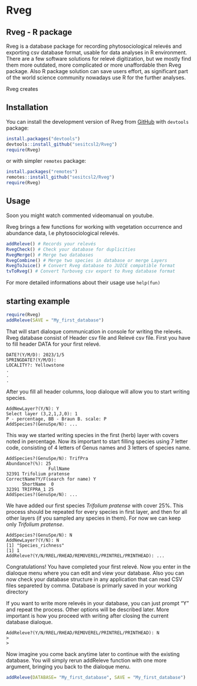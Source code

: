 
# Rveg

<!-- badges: start -->
<!-- badges: end -->

## Rveg - R package

Rveg is a database package for recording phytosociological relevés and
exporting csv database format, usable for data analyses in R
environment. There are a few software solutions for relevé digitization,
but we mostly find them more outdated, more complicated or more
unaffordable then Rveg package. Also R package solution can save users
effort, as significant part of the world science community nowadays use
R for the further analyses.

Rveg creates

## Installation

You can install the development version of Rveg from
[GitHub](https://github.com/) with `devtools` package:

``` r
install.packages("devtools")
devtools::install_github("sesitcsl2/Rveg")
require(Rveg)
```

or with simpler `remotes` package:

``` r
install.packages("remotes")
remotes::install_github("sesitcsl2/Rveg")
require(Rveg)
```

## Usage

Soon you might watch commented videomanual on youtube.

Rveg brings a few functions for working with vegetation occurrence and
abundance data, I.e phytosociological relevés.

``` r
addReleve() # Records your relevés
RvegCheck() # Check your database for duplicities
RvegMerge() # Merge two databases
RvegCombine() # Merge two species in database or merge Layers
RvegToJuice() # Convert Rveg database to JUICE compatible format 
tvToRveg() # Convert Turboveg csv export to Rveg database format
```

For more detailed informations about their usage use `help(fun)`

## starting example

``` r
require(Rveg)
addReleve(SAVE = "My_first_database")
```

That will start dialoque communication in console for writing the
relevés. Rveg database consist of Header csv file and Relevé csv file.
First you have to fill header DATA for your first relevé.

``` console
DATE?(Y/M/D): 2023/1/5
SPRINGDATE?(Y/M/D):
LOCALITY?: Yellowstone
.
.
.
```

After you fill all header columns, loop dialoque will allow you to start
writing species.

``` console
AddNewLayer?(Y/N): Y
Select layer (3,2,1,J,0): 1
P - percentage, BB - Braun B. scale: P
AddSpecies?(GenuSpe/N): ...
```

This way we started writing species in the first (herb) layer with
covers noted in percentage. Now its important to start filling species
using 7 letter code, consisting of 4 letters of Genus names and 3
letters of species name.

``` console
AddSpecies?(GenuSpe/N): TrifPra
Abundance?(%): 25
                FullName
32391 Trifolium pratense
CorrectName?Y/F(search for name) Y
      ShortName  0
32391 TRIFPRA_1 25
AddSpecies?(GenuSpe/N): ...
```

We have added our first species *Trifolium pratense* with cover 25%.
This process should be repeated for every species in first layer, and
then for all other layers (if you sampled any species in them). For now
we can keep only *Trifolium pratense*.

``` console
AddSpecies?(GenuSpe/N): N
AddNewLayer?(Y/N): N
[1] "Species_richness"
[1] 1
AddReleve?(Y/N/RREL/RHEAD/REMOVEREL/PRINTREL/PRINTHEAD): ...
```

Congratulations! You have completed your first relevé. Now you enter in
the dialoque menu where you can edit and view your database. Also you
can now check your database structure in any application that can read
CSV files separeted by comma. Database is primarly saved in your working
directory

If you want to write more relevés in your database, you can just prompt
“Y” and repeat the process. Other options will be described later. More
important is how you proceed with writing after closing the current
database dialoque.

``` console
AddReleve?(Y/N/RREL/RHEAD/REMOVEREL/PRINTREL/PRINTHEAD): N
>
>
```

Now imagine you come back anytime later to continue with the existing
database. You will simply rerun addReleve function with one more
argument, bringing you back to the dialoque menu.

``` r
addReleve(DATABASE= "My_first_database", SAVE = "My_first_database")
```
